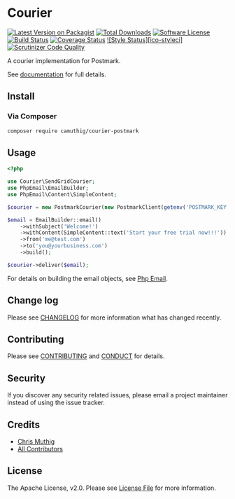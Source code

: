 # Courier

[![Latest Version on Packagist][ico-version]][link-packagist]
[![Total Downloads][ico-downloads]][link-downloads]
[![Software License][ico-license]](LICENSE)
[![Build Status][ico-travisci]][link-travisci]
[![Coverage Status][ico-codecov]][link-codecov]
[![Style Status][ico-styleci]][link-styleci]
[![Scrutinizer Code Quality][ico-scrutinizer]][link-scrutinizer]

A courier implementation for Postmark.

See [documentation](https://quartzy.github.io/courier/couriers/postmark/) for full details.

## Install

### Via Composer

```bash
composer require camuthig/courier-postmark
```

## Usage

```php
<?php

use Courier\SendGridCourier;
use PhpEmail\EmailBuilder;
use PhpEmail\Content\SimpleContent;

$courier = new PostmarkCourier(new PostmarkClient(getenv('POSTMARK_KEY')));

$email = EmailBuilder::email()
    ->withSubject('Welcome!')
    ->withContent(SimpleContent::text('Start your free trial now!!!'))
    ->from('me@test.com')
    ->to('you@yourbusiness.com')
    ->build();

$courier->deliver($email);
```

For details on building the email objects, see [Php Email](https://github.com/quartzy/php-email).


## Change log

Please see [CHANGELOG](CHANGELOG.md) for more information what has changed recently.

## Contributing

Please see [CONTRIBUTING](CONTRIBUTING.md) and [CONDUCT](CONDUCT.md) for details.

## Security

If you discover any security related issues, please email a project maintainer instead of using the issue tracker.

## Credits

- [Chris Muthig](https://github.com/camuthig)
- [All Contributors][link-contributors]


## License

The Apache License, v2.0. Please see [License File](LICENSE) for more information.

[ico-version]: https://img.shields.io/packagist/v/camuthig/courier-postmark.svg?style=flat-square
[ico-license]: https://img.shields.io/badge/license-Apache%202.0-brightgreen.svg?style=flat-square
[ico-travisci]: https://img.shields.io/travis/camuthig/courier-postmark.svg?style=flat-square
[ico-codecov]: https://img.shields.io/scrutinizer/coverage/g/camuthig/courier-postmark.svg?style=flat-square
[quartzyico-styleci]: https://styleci.io/repos/projectid/shield
[ico-scrutinizer]: https://img.shields.io/scrutinizer/g/camuthig/courier-postmark.svg?style=flat-square
[ico-downloads]: https://img.shields.io/packagist/dt/camuthig/courier-postmark.svg?style=flat-square

[link-packagist]: https://packagist.org/packages/camuthig/courier-postmark
[link-travisci]: https://travis-ci.org/camuthig/courier-postmark
[link-codecov]: https://scrutinizer-ci.com/g/camuthig/courier-postmark
[link-styleci]: https://styleci.io/repos/projectid
[link-scrutinizer]: https://scrutinizer-ci.com/g/camuthig/courier-postmark
[link-downloads]: https://packagist.org/packages/camuthig/courier-postmark
[link-contributors]: ../../contributors
